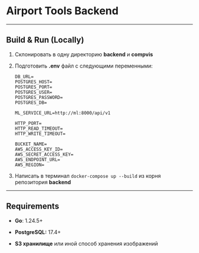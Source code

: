 # Airport Tools Backend

---

## **Build & Run (Locally)**

1. Склонировать в одну директорию **backend** и **compvis**

2. Подготовить **.env** файл с следующими переменными:

   ```
   DB_URL=
   POSTGRES_HOST=
   POSTGRES_PORT=
   POSTGRES_USER=
   POSTGRES_PASSWORD=
   POSTGRES_DB=
   
   ML_SERVICE_URL=http://ml:8000/api/v1
   
   HTTP_PORT=
   HTTP_READ_TIMEOUT=
   HTTP_WRITE_TIMEOUT=
   
   BUCKET_NAME=
   AWS_ACCESS_KEY_ID=
   AWS_SECRET_ACCESS_KEY=
   AWS_ENDPOINT_URL=
   AWS_REGION=
   ```

3. Написать в терминал `docker-compose up --build` из корня репозитория **backend**

---

## **Requirements**

- **Go**: 1.24.5\+

- **PostgreSQL:** 17.4\+

- **S3 хранилище** или иной способ хранения изображений